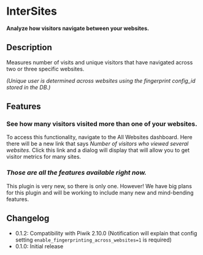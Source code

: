 InterSites
==========

**Analyze how visitors navigate between your websites.**

## Description

Measures number of visits and unique visitors that have navigated across two or three specific websites.

_(Unique user is determined across websites using the fingerprint config\_id stored in the DB.)_

## Features

### See how many visitors visited more than one of your websites.

To access this functionality, navigate to the All Websites dashboard. Here there will be a new link that says _Number of visitors who viewed several websites_. Click this link and a dialog will display that will allow you to get visitor metrics for many sites.

### _Those are all the features available right now._

This plugin is very new, so there is only one. However! We have big plans for this plugin and will be working to include many new and mind-bending features.

## Changelog

 * 0.1.2: Compatibility with Piwik 2.10.0 (Notification will explain that config setting `enable_fingerprinting_across_websites=1` is required)
 * 0.1.0: Initial release
